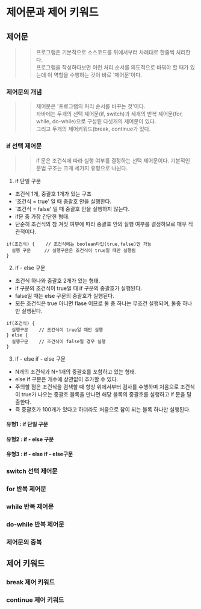 # 제어문과 제어 키워드

## 제어문
>> 프로그램은 기본적으로 소스코드를 위에서부터 차례대로 한줄씩 처리한다.<br>
>> 프로그램을 작성하다보면 이런 처리 순서를 의도적으로 바꿔야 할 때가 있는데 이 역할을 수행하는 것이 바로 '제어문'이다.
### 제어문의 개념
>> 제어문은 '프로그램의 처리 순서를 바꾸는 것'이다.<br>
>> 자바에는 두개의 선택 제어문(if, switch)과 세개의 반복 제어문(for, while, do-while)으로 구성된 다섯개의 제어문이 있다.<br>
>> 그리고 두개의 제어키워드(break, continue가 있다.
### if 선택 제어문
>> if 문은 조건식에 따라 실행 여부를 결정하는 선택 제어문이다.
>> 기본적인 문법 구조는 크게 세가지 유형으로 나뉜다.
1. if 단일 구문
- 조건식 1개, 중괄호 1개가 있는 구조
- '조건식 = true' 일 때 중괄호 안을 실행한다.
- '조건식 = false' 일 때 중괄호 안을 실행하지 않는다.
- if문 중 가장 간단한 형태.
- 단순히 조건식의 참 겨짓 여부에 따라 중괄호 안의 실행 여부를 결정하므로 매우 직관적이다.
```
if(조건식) {    // 조건식에는 boolean타입(true,false)만 가능
  실행 구문     // 실행구문은 조건식이 true일 때만 실행됨
}
```
2. if - else 구문
- 조건식 하나와 중괄호 2개가 있는 형태.
- if 구문의 조건식이 true일 때 if 구문의 중괄호가 실행된다.
- false일 때는 else 구문의 중괄호가 실행된다.
- 모든 조건식은 true 아니면 flase 이므로 둘 중 하나는 무조건 실행되며, 둘중 하나만 실행된다.
```
if(조건식) {   
  실행구문    // 조건식이 true일 때만 실행
} else {
  실행구문    // 조건식이 false일 경우 실행
}
```
3. if - else if - else 구문
- N개의 조건식과 N+1개의 중괄호를 포함하고 있는 형태.
- else if 구문은 개수에 상관없이 추가할 수 있다.
- 주의할 점은 조건식을 검색할 때 항상 위에서부터 검사를 수행하며 처음으로 조건식이 true가 나오는 중괄호 블록을 만나면 해당 블록의 중괄호를 실행하고 if 문을 탈출한다.
- 즉 중괄호가 100개가 있다고 하더라도 처음으로 참이 되는 블록 하나만 실행된다.
#### 유형1 : if 단일 구문
#### 유형2 : if - else 구문
#### 유형3 : if - else if - else구문
### switch 선택 제어문
### for 반복 제어문
### while 반복 제어문
### do-while 반복 제어문
### 제어문의 중복

## 제어 키워드
### break 제어 키워드
### continue 제어 키워드
